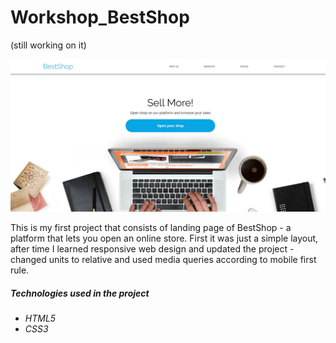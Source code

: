 # Workshop_BestShop
(still working on it)

![BestShop Screen][screen]

[screen]: https://github.com/freala/Workshop1_BestShop/blob/master/assets/screen.jpg "BestShop"

This is my first project that consists of landing page of BestShop - a platform that lets you open an online store. First it was just a simple layout, after time I learned responsive web design and updated the project - changed units to relative and used media queries according to mobile first rule.

##### Technologies used in the project

  - *HTML5*
  - *CSS3*